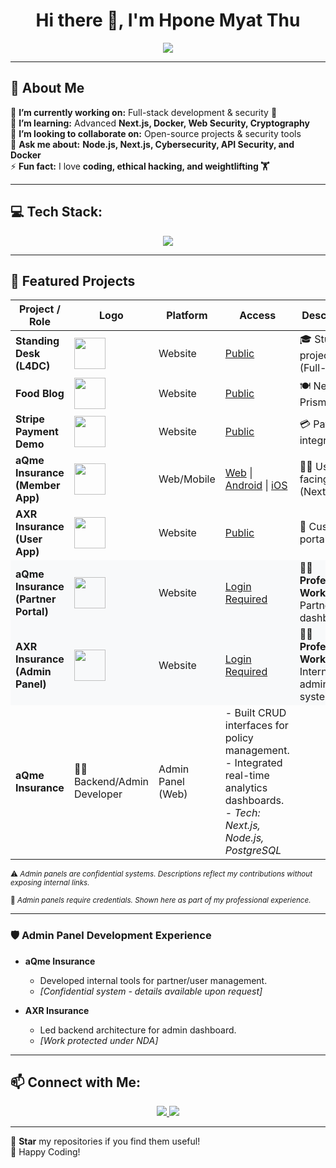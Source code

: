 <h1 align="center">Hi there 👋, I'm Hpone Myat Thu</h1>

<p align="center">
  <a href="https://git.io/typing-svg">
    <img src="https://readme-typing-svg.demolab.com?font=Fira+Code&size=22&pause=1000&color=00C9A7&center=true&vCenter=true&width=750&lines=Full-Stack+Developer+(2+Years+Experience);Cybersecurity+Learner+(Basic+Cryptography);Passionate+about+Technology;International+Diploma+Holder;NCC+Level+4+and+Level+5+Diploma+in+Computing">
  </a>
</p>

---

## 🚀 About Me
🔭 **I’m currently working on:** Full-stack development & security 🔐  
🌱 **I’m learning:** Advanced **Next.js, Docker, Web Security, Cryptography**  
👯 **I’m looking to collaborate on:** Open-source projects & security tools  
💬 **Ask me about:** **Node.js, Next.js, Cybersecurity, API Security, and Docker**  
⚡ **Fun fact:** I love **coding, ethical hacking, and weightlifting 🏋️**  

---

## 💻 Tech Stack:
<p align="center">
  <img src="https://skillicons.dev/icons?i=js,ts,nodejs,react,nextjs,docker,postgres,mysql,mongodb,java,cs,linux,git,aws" />
</p>

---

## 📂 Featured Projects

<table align="center">
    <thead>
        <tr>
            <th>Project / Role</th>
            <th>Logo</th>
            <th>Platform</th>
            <th>Access</th>
            <th>Description</th>
        </tr>
    </thead>
    <tbody>
        <tr>
            <td><b>Standing Desk (L4DC)</b></td>
            <td><img src="https://tse4.mm.bing.net/th?id=OIP.0JKKTNguzNFD8chNE4BqAgHaHa&pid=Api&P=0&w=300&h=300" width="50" height="50"></td>
            <td>Website</td>
            <td><a target="_blank" href="https://standing-desk-organization-design.onrender.com/">Public</a></td>
            <td>🎓 Student project (Full-stack)</td>
        </tr>
        <tr>
            <td><b>Food Blog</b></td>
            <td><img src="https://tse4.mm.bing.net/th?id=OIP.hWK_M6viWSopasexu8kYTgHaHa&pid=Api&P=0&h=220" width="50" height="50"></td>
            <td>Website</td>
            <td><a target="_blank" href="https://nextjs-blog-iota-gray-55.vercel.app/">Public</a></td>
            <td>🍽️ Next.js + Prisma</td>
        </tr>
        <tr>
            <td><b>Stripe Payment Demo</b></td>
            <td><img src="https://encrypted-tbn0.gstatic.com/images?q=tbn:ANd9GcSUDtT-MID9fNzbw0GYXpfwliT81vfNl3ze0Wj-GRY_PsNbUkYQModqL5nFCWqnHx5ql30&usqp=CAU" width="50" height="50"></td>
            <td>Website</td>
            <td><a target="_blank" href="https://stripe-75s8.vercel.app/">Public</a></td>
            <td>💳 Payment integration</td>
        </tr>
        <tr>
            <td><b>aQme Insurance (Member App)</b></td>
            <td><img src="https://tse2.mm.bing.net/th?id=OIP.C8XGDlgeJwTzvHH1mV-q-gHaHa" width="50" height="50"></td>
            <td>Web/Mobile</td>
            <td>
                <a target="_blank" href="https://fe.2d.r2cr.member.dev.d3lab.co/">Web</a> |
                <a target="_blank" href="https://play.google.com/store/search?q=aQme&c=apps">Android</a> |
                <a target="_blank" href="https://apps.apple.com/us/app/aqme/id6449254193">iOS</a>
            </td>
            <td>👨‍🦰 User-facing app (Next.js)</td>
        </tr>
        <tr>
            <td><b>AXR Insurance (User App)</b></td>
            <td><img src="https://axr-digital-insurance.s3.ap-southeast-1.amazonaws.com/tza-local-temp/1743486090823_Screenshot%202025-04-01%20121107.png" width="50" height="50"></td>
            <td>Website</td>
            <td><a target="_blank" href="https://fe.dev.axr.d3lab.co/guest/home">Public</a></td>
            <td>👱 Customer portal</td>
        </tr>
        <tr style="background-color: #f8f9fa;">
            <td><b>aQme Insurance (Partner Portal)</b></td>
            <td><img src="https://tse2.mm.bing.net/th?id=OIP.C8XGDlgeJwTzvHH1mV-q-gHaHa" width="50" height="50"></td>
            <td>Website</td>
            <td><a target="_blank" href="https://fe.2d.r2cr.partner.dev.d3lab.co/login">Login Required</a></td>
            <td>🧑‍🔧 <strong>Professional Work</strong>: Partner dashboard</td>
        </tr>
        <tr style="background-color: #f8f9fa;">
            <td><b>AXR Insurance (Admin Panel)</b></td>
            <td><img src="https://axr-digital-insurance.s3.ap-southeast-1.amazonaws.com/tza-local-temp/1743486090823_Screenshot%202025-04-01%20121107.png" width="50" height="50"></td>
            <td>Website</td>
            <td><a target="_blank" href="https://fe.axr.admin.dev.d3lab.co/">Login Required</a></td>
            <td>👨‍🔧 <strong>Professional Work</strong>: Internal admin system</td>
        </tr>
        <tr>
            <td><b>aQme Insurance</b></td>
            <td>👨‍💻 Backend/Admin Developer</td>
            <td>Admin Panel (Web)</td>
            <td>
                - Built CRUD interfaces for policy management.<br>
                - Integrated real-time analytics dashboards.<br>
                - <i>Tech: Next.js, Node.js, PostgreSQL</i>
            </td>
        </tr>
    </tbody>
</table>
<sub>⚠️ <em>Admin panels are confidential systems. Descriptions reflect my contributions without exposing internal links.</em></sub>

<sub>🔐 <em>Admin panels require credentials. Shown here as part of my professional experience.</em></sub>

---

### 🛡️ Admin Panel Development Experience
- **aQme Insurance**  
  - Developed internal tools for partner/user management.  
  - *[Confidential system - details available upon request]*  

- **AXR Insurance**  
  - Led backend architecture for admin dashboard.  
  - *[Work protected under NDA]*
  
---

## 📫 Connect with Me:
<p align="center">
  <a href="https://www.linkedin.com/in/hpone-myat-thu-360903262/" target="_blank">
    <img src="https://img.shields.io/badge/LinkedIn-0077B5?style=for-the-badge&logo=linkedin&logoColor=white">
  </a>
  <a href="hponemy8tthu@gmail.com">
    <img src="https://img.shields.io/badge/Email-D14836?style=for-the-badge&logo=gmail&logoColor=white">
  </a>
</p>

---

🌟 **Star** my repositories if you find them useful!  
🚀 Happy Coding!  

<!-- Proudly created with GPRM ( https://gprm.itsvg.in ) -->
